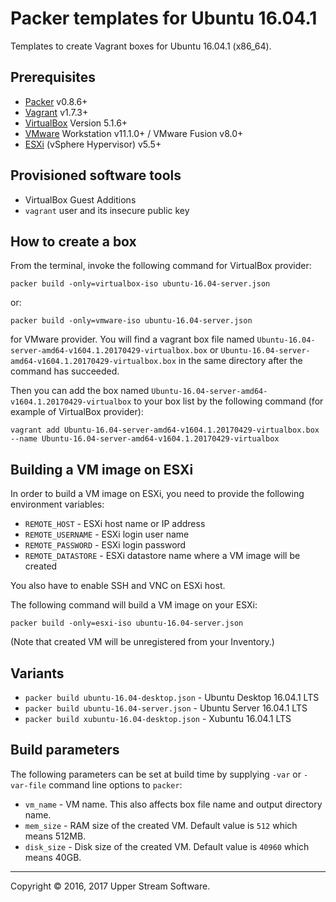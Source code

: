 # Packer templates for Ubuntu 16.04.1

Templates to create Vagrant boxes for Ubuntu 16.04.1 (x86_64).

## Prerequisites

* [Packer] v0.8.6+
* [Vagrant] v1.7.3+
* [VirtualBox] Version 5.1.6+
* [VMware] Workstation v11.1.0+ / VMware Fusion v8.0+
* [ESXi] (vSphere Hypervisor) v5.5+

[ESXi]: http://www.vmware.com/products/vsphere-hypervisor
        "Free VMware vSphere Hypervisor, Free Virtualization (ESXi)"
[Packer]: https://www.packer.io/ "Packer by HashiCorp"
[Vagrant]: https://www.vagrantup.com/ "Vagrant"
[VirtualBox]: https://www.virtualbox.org/ "Oracle VM VirtualBox"
[VMware]: http://www.vmware.com/ "VMware Virtualization for Desktop &amp; Server, Application, Public &amp; Hybrid Clouds"

## Provisioned software tools

* VirtualBox Guest Additions
* `vagrant` user and its insecure public key

## How to create a box

From the terminal, invoke the following command for VirtualBox provider:

	packer build -only=virtualbox-iso ubuntu-16.04-server.json

or:

	packer build -only=vmware-iso ubuntu-16.04-server.json

for VMware provider.
You will find a vagrant box file named `Ubuntu-16.04-server-amd64-v1604.1.20170429-virtualbox.box`
or `Ubuntu-16.04-server-amd64-v1604.1.20170429-virtualbox.box`
in the same directory after the command has succeeded.

Then you can add the box named `Ubuntu-16.04-server-amd64-v1604.1.20170429-virtualbox` to your box list
by the following command (for example of VirtualBox provider):


	vagrant add Ubuntu-16.04-server-amd64-v1604.1.20170429-virtualbox.box --name Ubuntu-16.04-server-amd64-v1604.1.20170429-virtualbox


## Building a VM image on ESXi

In order to build a VM image on ESXi, you need to provide the following environment variables:

* `REMOTE_HOST` - ESXi host name or IP address
* `REMOTE_USERNAME` - ESXi login user name
* `REMOTE_PASSWORD` - ESXi login password
* `REMOTE_DATASTORE` - ESXi datastore name where a VM image will be created

You also have to enable SSH and VNC on ESXi host.

The following command will build a VM image on your ESXi:

    packer build -only=esxi-iso ubuntu-16.04-server.json

(Note that created VM will be unregistered from your Inventory.)

## Variants

* `packer build ubuntu-16.04-desktop.json` - Ubuntu Desktop 16.04.1 LTS
* `packer build ubuntu-16.04-server.json` - Ubuntu Server 16.04.1 LTS
* `packer build xubuntu-16.04-desktop.json` - Xubuntu 16.04.1 LTS


## Build parameters

The following parameters can be set at build time by supplying `-var` or `-var-file` command line options to `packer`:

* `vm_name` - VM name.  This also affects box file name and output directory name.
* `mem_size` - RAM size of the created VM.  Default value is `512` which means 512MB.
* `disk_size` - Disk size of the created VM.  Default value is `40960` which means 40GB.

- - -

Copyright &copy; 2016, 2017 Upper Stream Software.
